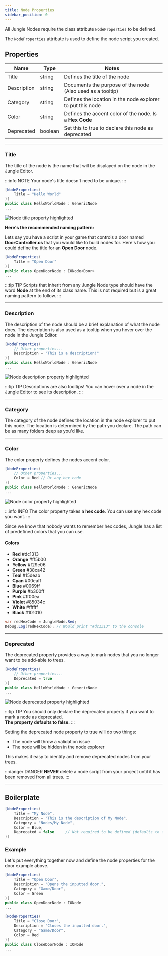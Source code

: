 ```yaml
---
title: Node Properties
sidebar_position: 0
---
```


All Jungle Nodes require the class attribute `NodeProperties` to be defined.

The `NodeProperties` attribute is used to define the node script you created.

## Properties

| Name            | Type    | Notes                                                      |
|-----------------|---------|------------------------------------------------------------|
| Title           | string  | Defines the title of the node                              |
| Description     | string  | Documents the purpose of the node (Also used as a tooltip) |
| Category        | string  | Defines the location in the node explorer to put this node |
| Color           | string  | Defines the accent color of the node. Is a **Hex Code**    |
| Deprecated      | boolean | Set this to true to declare this node as deprecated        |

---
### Title

The title of the node is the name that will be displayed on the node in the Jungle Editor.

:::info NOTE
Your node's title doesn't need to be unique.
:::

```csharp
[NodeProperties(
    Title = "Hello World"
)]
public class HelloWorldNode : GenericNode
...
```

![Node title property highlighted](img/node-properties-title.png)

**Here's the recommended naming pattern:**

Lets say you have a script in your game that controls a door named **DoorController.cs** that you would
like to build nodes for. Here's how you could define the title for an **Open Door** node.

```csharp
[NodeProperties(
    Title = "Open Door"
)]
public class OpenDoorNode : IONode<Door>
...
```

:::tip TIP
Scripts that inherit from any Jungle Node type should have the word **Node** at the end of its class name. This is not
required but is a great naming pattern to follow.
:::

---
### Description

The description of the node should be a brief explanation of what the node does. The description is also used as a 
tooltip when you hover over the node in the Jungle Editor.

```csharp
[NodeProperties(
    // Other properties...
    Description = "This is a description!"
)]
public class HelloWorldNode : GenericNode
...
```

![Node description property highlighted](img/node-properties-description.png)

:::tip TIP
Descriptions are also tooltips! You can hover over a node in the Jungle Editor to see its description.
:::

---
### Category

The category of the node defines the location in the node explorer to put this node. The location is determined by the
path you declare. The path can be as many folders deep as you'd like.

---
### Color

The color property defines the nodes accent color. 

```csharp
[NodeProperties(
    // Other properties...
    Color = Red // Or any hex code
)]
public class HelloWorldNode : GenericNode
...
```

![Node color property highlighted](img/node-properties-color.png)

:::info INFO
The color property takes a **hex code**. You can use any hex code you want.
:::

Since we know that nobody wants to remember hex codes, Jungle has a list of predefined colors that you can use.

#### Colors

*  **Red**     #dc1313  
*  **Orange**  #ff5b00  
*  **Yellow**  #f29e06  
*  **Green**   #38ca42  
*  **Teal**    #15deab  
*  **Cyan**    #00eaff  
*  **Blue**    #0069ff
*  **Purple**  #b300ff
*  **Pink**    #ff00ea
*  **Violet**  #85034c
*  **White**   #ffffff
*  **Black**   #101010

```csharp
var redHexCode = JungleNode.Red;
Debug.Log(redHexCode); // Would print "#dc1313" to the console
```

---
### Deprecated

The deprecated property provides a way to mark nodes that you no longer want to be add-able to trees.

```csharp
[NodeProperties(
    // Other properties...
    Deprecated = true
)]
public class HelloWorldNode : GenericNode
...
```

![Node deprecated property highlighted](img/node-properties-deprecated.png)

:::tip TIP
You should only declare the deprecated property if you want to mark a node as deprecated. 
<br />**The property defaults to false.**
:::

Setting the deprecated node property to true will do two things:
- The node will throw a validation issue
- The node will be hidden in the node explorer

This makes it easy to identify and remove deprecated nodes from your trees.

:::danger DANGER
**NEVER** delete a node script from your project until it has been removed from all trees.
:::

---
## Boilerplate

```csharp
[NodeProperties(
    Title = "My Node",
    Description = "This is the description of My Node",
    Category = "Nodes/My Node",
    Color = Blue,
    Deprecated = false     // Not required to be defined (defaults to false)
)]
```

### Example

Let's put everything together now and define the node properties for the door example above.

```csharp
[NodeProperties(
    Title = "Open Door",
    Description = "Opens the inputted door.",
    Category = "Game/Door",
    Color = Green
)]
public class OpenDoorNode : IONode
...
```

```csharp
[NodeProperties(
    Title = "Close Door",
    Description = "Closes the inputted door.",
    Category = "Game/Door",
    Color = Red
)]
public class CloseDoorNode : IONode
...
```
